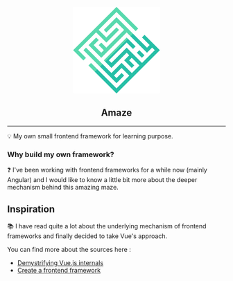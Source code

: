 <p align="center"><a href="https://vuejs.org" target="_blank" rel="noopener noreferrer"><img src=".logo.png" alt="Amaze logo" width="200"/></a></p>

<h2 align="center">Amaze</h2>

---

💡 My own small frontend framework for learning purpose.

### Why build my own framework?

❓ I've been working with frontend frameworks for a while now (mainly Angular) and I would like to know a little bit more about the deeper mechanism behind this amazing maze.

## Inspiration

📚 I have read quite a lot about the underlying mechanism of frontend frameworks and finally decided to take Vue's approach.

You can find more about the sources here :

<ul>
    <li><a href="https://medium.com/js-imaginea/the-vue-js-internals-7b76f76813e3">Demystrifying Vue.js internals</a></li>
    <li><a href="https://mfrachet.github.io/create-frontend-framework/">Create a frontend framework</a></li>
</ul>
